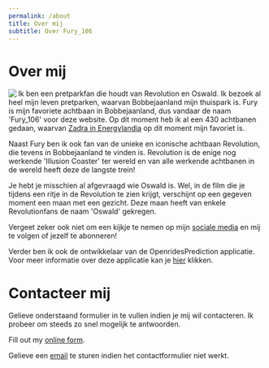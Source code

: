```yaml
---
permalink: /about
title: Over mij
subtitle: Over Fury_106
---
```


<html>
<head>
<script id="Cookiebot" src="https://consent.cookiebot.com/uc.js" data-cbid="c28446f3-a71f-463a-aa45-61d022871281" data-blockingmode="auto" type="text/javascript"></script>

<!-- Google tag (gtag.js) -->
<script async src="https://www.googletagmanager.com/gtag/js?id=G-2VNWEQRXBG"></script>
<script>
  window.dataLayer = window.dataLayer || [];
  function gtag(){dataLayer.push(arguments);}
  gtag('js', new Date());

  gtag('config', 'G-2VNWEQRXBG');
</script>


<title>Over mij - Fury_106</title>
<style>
    foto {
        padding-right: 50px;
    }

    .foto-logo img {
        float: left;
        margin: 0px 25px 25px 0px;
        width: 100%;
        max-width: 350px;
        height: auto;
    }

    .foto-logo p{
        <!--overflow: hidden;-->
    }
</style> 

</head>

<body>

<h1>Over mij</h1>
<label class="foto-logo">
<img src="https://fury106.github.io/img/logo.png" align="left">
<!--<figure class="image is-128x128">
    <img src="https://fury106.github.io/img/logo.png">
</figure>-->
<p>Ik ben een pretparkfan die houdt van Revolution en Oswald. Ik bezoek al heel mijn leven pretparken, waarvan Bobbejaanland mijn thuispark is. Fury is mijn favoriete achtbaan in Bobbejaanland, dus vandaar de naam 'Fury_106' voor deze website. Op dit moment heb ik al een 430 achtbanen gedaan, waarvan <a href="https://youtu.be/rQ4KsMRM40s" target="_blank">Zadra in Energylandia</a> op dit moment mijn favoriet is.</p>
<p>Naast Fury ben ik ook fan van de unieke en iconische achtbaan Revolution, die tevens in Bobbejaanland te vinden is. Revolution is de enige nog werkende 'Illusion Coaster' ter wereld en van alle werkende achtbanen in de wereld heeft deze de langste trein!</p>
<p>Je hebt je misschien al afgevraagd wie Oswald is. Wel, in de film die je tijdens een ritje in de Revolution te zien krijgt, verschijnt op een gegeven moment een maan met een gezicht. Deze maan heeft van enkele Revolutionfans de naam 'Oswald' gekregen.</p>
<p>Vergeet zeker ook niet om een kijkje te nemen op mijn <a href="https://linktr.ee/Fury_106" target="_blank">sociale media</a> en mij te volgen of jezelf te abonneren!</p>
</label>
<!--<p><a target="_blank" href="https://www.youtube.com/channel/UC188cOvp6duGUTesd5ynfnw">YouTube</a></p>-->
<p>Verder ben ik ook de ontwikkelaar van de OpenridesPrediction applicatie. Voor meer informatie over deze applicatie kan je <a href="https://fury106.github.io/openridesprediction">hier</a> klikken.</p>

<h1>Contacteer mij</h1>
<p>Gelieve onderstaand formulier in te vullen indien je mij wil contacteren. Ik probeer om steeds zo snel mogelijk te antwoorden.</p>

<!--contactformulier-->
<div id="wufoo-zqnatj40fm54iz"> Fill out my <a href="https://fury106.wufoo.com/forms/zqnatj40fm54iz">online form</a>. </div>
<script type="text/javascript"> var zqnatj40fm54iz; (function(d, t) { var s = d.createElement(t), options = { 'userName':'fury106', 'formHash':'zqnatj40fm54iz', 'autoResize':true, 'height':'440', 'async':true, 'host':'wufoo.com', 'header':'show', 'ssl':true }; s.src = ('https:' == d.location.protocol ?'https://':'http://') + 'secure.wufoo.com/scripts/embed/form.js'; s.onload = s.onreadystatechange = function() { var rs = this.readyState; if (rs) if (rs != 'complete') if (rs != 'loaded') return; try { zqnatj40fm54iz = new WufooForm(); zqnatj40fm54iz.initialize(options); zqnatj40fm54iz.display(); } catch (e) { } }; var scr = d.getElementsByTagName(t)[0], par = scr.parentNode; par.insertBefore(s, scr); })(document, 'script'); </script>
<p>Gelieve een <a href="mailto:fury106@outlook.com">email</a> te sturen indien het contactformulier niet werkt.</p>

</body>
</html>

